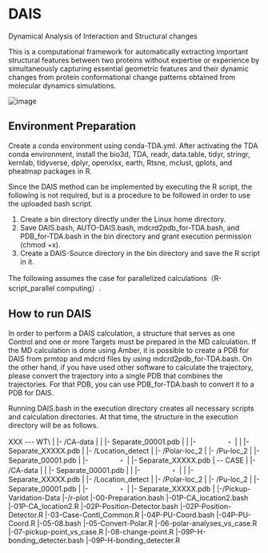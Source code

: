 # DAIS
Dynamical Analysis of Interaction and Structural changes

This is a computational framework for automatically extracting important structural features between two proteins without expertise or experience by simultaneously capturing essential geometric features and their dynamic changes from protein conformational change patterns obtained from molecular dynamics simulations. 

![image](https://user-images.githubusercontent.com/66928602/204697268-0a8c17b4-241c-4833-b211-ee8c30bd223c.png)

## Environment Preparation 
Create a conda environment using conda-TDA.yml. After activating the TDA conda environment, install the bio3d, TDA, readr, data.table, tidyr, stringr, kernlab, tidyverse, dplyr, openxlsx, earth, Rtsne, mclust, gplots, and pheatmap packages in R.

Since the DAIS method can be implemented by executing the R script, the following is not required, but is a procedure to be followed in order to use the uploaded bash script.

1. Create a bin directory directly under the Linux home directory.
2. Save DAIS.bash, AUTO-DAIS.bash, mdcrd2pdb_for-TDA.bash, and PDB_for-TDA.bash in the bin directory and grant execution permission (chmod +x).
3. Create a DAIS-Source directory in the bin directory and save the R script in it.

The following assumes the case for parallelized calculations（R-script_parallel computing）.


## How to run DAIS
In order to perform a DAIS calculation, a structure that serves as one Control and one or more Targets must be prepared in the MD calculation. If the MD calculation is done using Amber, it is possible to create a PDB for DAIS from prmtop and mdcrd files by using mdcrd2pdb_for-TDA.bash. On the other hand, if you have used other software to calculate the trajectory, please convert the trajectory into a single PDB that combines the trajectories. For that PDB, you can use PDB_for-TDA.bash to convert it to a PDB for DAIS.

Running DAIS.bash in the execution directory creates all necessary scripts and calculation directories. At that time, the structure in the execution directory will be as follows.

XXX --- WT\\
     |   |- /CA-data
     |   |      |- Separate_00001.pdb
     |   |      |- 　　　　・
     |   |      |- Separate_XXXXX.pdb
     |   |- /Location_detect
     |   |- /Polar-loc_2
     |   |- /Pu-loc_2
     |   |- Separate_00001.pdb
     |   |- 　　　　・
     |   |- Separate_XXXXX.pdb
     |
     -- CASE
     |   |- /CA-data
     |   |      |- Separate_00001.pdb
     |   |      |- 　　　　・
     |   |      |- Separate_XXXXX.pdb
     |   |- /Location_detect
     |   |- /Polar-loc_2
     |   |- /Pu-loc_2
     |   |- Separate_00001.pdb
     |   |- 　　　　・
     |   |- Separate_XXXXX.pdb
     |
     |-/Pickup-Varidation-Data
     |-/r-plot
     |-00-Preparation.bash
     |-01P-CA_location2.bash
     |-01P-CA_location2.R
     |-02P-Position-Detector.bash
     |-02P-Position-Detector.R
     |-03-Case-Contl_Common.R
     |-04P-PU-Coord.bash
     |-04P-PU-Coord.R
     |-05-08.bash
     |-05-Convert-Polar.R
     |-06-polar-analyses_vs_case.R
     |-07-pickup-point_vs_case.R
     |-08-change-point.R
     |-09P-H-bonding_detecter.bash
     |-09P-H-bonding_detecter.R
